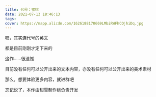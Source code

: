 ```yaml
---
title: 代号：蜜桃
date: 2021-07-13 18:46:13
tags:
cover: https://mapp.alicdn.com/1626188170669LMbiRWFhCOjhiDq.jpg
---
```


嗯，其实连代号的英文

都是目前刚刚才定下来的

这作……很遗憾

目前没有任何可以公开出来的文本内容，亦没有任何可以公开出来的美术素材

那么，想要体验更多内容，就进群吧



忘记说了，本作由甜雪制作组负责开发